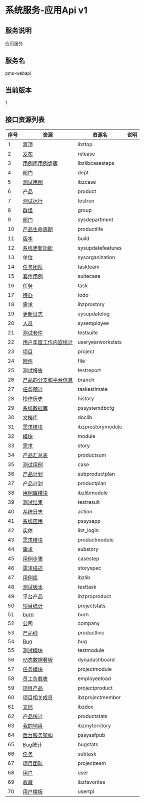 # 系统服务-应用Api v1
## 服务说明
应用服务

## 服务名
pms-webapi

## 当前版本
1

## 接口资源列表
| 序号 | 资源 | 资源名 | 说明 |
| -- | -- | -- | -- |
| 1 | [置顶](1/IbzTop) | ibztop |  |
| 2 | [发布](1/Release) | release |  |
| 3 | [用例库用例步骤](1/IbzLibCaseSteps) | ibzlibcasesteps |  |
| 4 | [部门](1/Dept) | dept |  |
| 5 | [测试用例](1/IbzCase) | ibzcase |  |
| 6 | [产品](1/Product) | product |  |
| 7 | [测试运行](1/TestRun) | testrun |  |
| 8 | [群组](1/Group) | group |  |
| 9 | [部门](1/SysDepartment) | sysdepartment |  |
| 10 | [产品生命周期](1/ProductLife) | productlife |  |
| 11 | [版本](1/Build) | build |  |
| 12 | [系统更新功能](1/SysUpdateFeatures) | sysupdatefeatures |  |
| 13 | [单位](1/SysOrganization) | sysorganization |  |
| 14 | [任务团队](1/TaskTeam) | taskteam |  |
| 15 | [套件用例](1/SuiteCase) | suitecase |  |
| 16 | [任务](1/Task) | task |  |
| 17 | [待办](1/Todo) | todo |  |
| 18 | [需求](1/IBZProStory) | ibzprostory |  |
| 19 | [更新日志](1/SysUpdateLog) | sysupdatelog |  |
| 20 | [人员](1/SysEmployee) | sysemployee |  |
| 21 | [测试套件](1/TestSuite) | testsuite |  |
| 22 | [用户年度工作内容统计](1/UserYearWorkStats) | useryearworkstats |  |
| 23 | [项目](1/Project) | project |  |
| 24 | [附件](1/File) | file |  |
| 25 | [测试报告](1/TestReport) | testreport |  |
| 26 | [产品的分支和平台信息](1/Branch) | branch |  |
| 27 | [任务预计](1/TaskEstimate) | taskestimate |  |
| 28 | [操作历史](1/History) | history |  |
| 29 | [系统数据库](1/PSSystemDBCfg) | pssystemdbcfg |  |
| 30 | [文档库](1/DocLib) | doclib |  |
| 31 | [需求模块](1/IBZProStoryModule) | ibzprostorymodule |  |
| 32 | [模块](1/Module) | module |  |
| 33 | [需求](1/Story) | story |  |
| 34 | [产品汇总表](1/ProductSum) | productsum |  |
| 35 | [测试用例](1/Case) | case |  |
| 36 | [产品计划](1/SubProductPlan) | subproductplan |  |
| 37 | [产品计划](1/ProductPlan) | productplan |  |
| 38 | [用例库模块](1/IbzLibModule) | ibzlibmodule |  |
| 39 | [测试结果](1/TestResult) | testresult |  |
| 40 | [系统日志](1/Action) | action |  |
| 41 | [系统应用](1/PSSysApp) | pssysapp |  |
| 42 | [实体](1/IBZ_LOGIN) | ibz_login |  |
| 43 | [需求模块](1/ProductModule) | productmodule |  |
| 44 | [需求](1/SubStory) | substory |  |
| 45 | [用例步骤](1/CaseStep) | casestep |  |
| 46 | [需求描述](1/StorySpec) | storyspec |  |
| 47 | [用例库](1/IbzLib) | ibzlib |  |
| 48 | [测试版本](1/TestTask) | testtask |  |
| 49 | [平台产品](1/IBZProProduct) | ibzproproduct |  |
| 50 | [项目统计](1/ProjectStats) | projectstats |  |
| 51 | [burn](1/Burn) | burn |  |
| 52 | [公司](1/Company) | company |  |
| 53 | [产品线](1/ProductLine) | productline |  |
| 54 | [Bug](1/Bug) | bug |  |
| 55 | [测试模块](1/TestModule) | testmodule |  |
| 56 | [动态数据看板](1/DynaDashboard) | dynadashboard |  |
| 57 | [任务模块](1/ProjectModule) | projectmodule |  |
| 58 | [员工负载表](1/EmployEeload) | employeeload |  |
| 59 | [项目产品](1/ProjectProduct) | projectproduct |  |
| 60 | [项目相关成员](1/IbzProjectMember) | ibzprojectmember |  |
| 61 | [文档](1/IBzDoc) | ibzdoc |  |
| 62 | [产品统计](1/ProductStats) | productstats |  |
| 63 | [我的地盘](1/IbzMyTerritory) | ibzmyterritory |  |
| 64 | [后台服务架构](1/PSSysSFPub) | pssyssfpub |  |
| 65 | [Bug统计](1/BugStats) | bugstats |  |
| 66 | [任务](1/SubTask) | subtask |  |
| 67 | [项目团队](1/ProjectTeam) | projectteam |  |
| 68 | [用户](1/User) | user |  |
| 69 | [收藏](1/IbzFavorites) | ibzfavorites |  |
| 70 | [用户模板](1/UserTpl) | usertpl |  |

